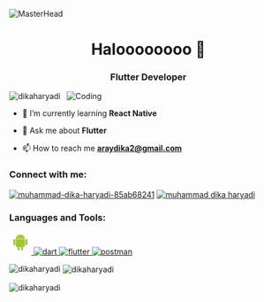 ![MasterHead](https://user-images.githubusercontent.com/74038190/225813708-98b745f2-7d22-48cf-9150-083f1b00d6c9.gif)
<h1 align="center">Haloooooooo 👋</h1>
<h3 align="center">Flutter Developer</h3>
<img align="right" alt="Coding" width="400" src="https://i.pinimg.com/originals/e4/26/70/e426702edf874b181aced1e2fa5c6cde.gif">

<p align="left"> <img src="https://komarev.com/ghpvc/?username=dikaharyadi&label=Profile%20views&color=0e75b6&style=flat" alt="dikaharyadi" /> </p>

- 🌱 I’m currently learning **React Native**

- 💬 Ask me about **Flutter**

- 📫 How to reach me **araydika2@gmail.com**

<h3 align="left">Connect with me:</h3>
<p align="left">
<a href="https://linkedin.com/in/muhammad-dika-haryadi-85ab68241" target="blank"><img align="center" src="https://raw.githubusercontent.com/rahuldkjain/github-profile-readme-generator/master/src/images/icons/Social/linked-in-alt.svg" alt="muhammad-dika-haryadi-85ab68241" height="30" width="40" /></a>
<a href="https://fb.com/dika.haryadi.750" target="_blank"><img align="center" src="https://raw.githubusercontent.com/rahuldkjain/github-profile-readme-generator/master/src/images/icons/Social/facebook.svg" alt="muhammad dika haryadi" height="30" width="40" /></a>
</p>

<h3 align="left">Languages and Tools:</h3>
<p align="left"> <a href="https://developer.android.com" target="_blank" rel="noreferrer"> <img src="https://raw.githubusercontent.com/devicons/devicon/master/icons/android/android-original-wordmark.svg" alt="android" width="40" height="40"/> </a> <a href="https://dart.dev" target="_blank" rel="noreferrer"> <img src="https://www.vectorlogo.zone/logos/dartlang/dartlang-icon.svg" alt="dart" width="40" height="40"/> </a> <a href="https://flutter.dev" target="_blank" rel="noreferrer"> <img src="https://www.vectorlogo.zone/logos/flutterio/flutterio-icon.svg" alt="flutter" width="40" height="40"/> </a> <a href="https://postman.com" target="_blank" rel="noreferrer"> <img src="https://www.vectorlogo.zone/logos/getpostman/getpostman-icon.svg" alt="postman" width="40" height="40"/> </a> </p>

<p><img align="left" src="https://github-readme-stats.vercel.app/api/top-langs?username=dikaharyadi&show_icons=true&locale=en&layout=compact" alt="dikaharyadi" /></p>

<p>&nbsp;<img align="center" src="https://github-readme-stats.vercel.app/api?username=dikaharyadi&show_icons=true&locale=en" alt="dikaharyadi" /></p>

<p><img align="center" src="https://github-readme-streak-stats.herokuapp.com/?user=dikaharyadi&" alt="dikaharyadi" /></p>

